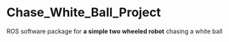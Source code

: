 # Chase_White_Ball_Project
ROS software package for **a simple two wheeled robot** chasing a white ball
